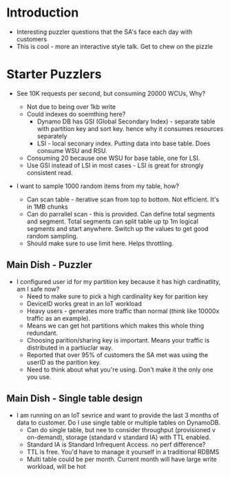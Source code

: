 # Introduction

- Interesting puzzler questions that the SA's face each day with customers
- This is cool - more an interactive style talk. Get to chew on the pizzle

# Starter Puzzlers

- See 10K requests per second, but consuming 20000 WCUs, Why?

  - Not due to being over 1kb write
  - Could indexes do soemthing here?
    - Dynamo DB has GSI (Global Secondary Index) - separate table with partition key and sort key. hence why it consumes resources separately
    - LSI - local seconary index. Putting data into base table. Does consume WSU and RSU.
  - Consuming 20 because one WSU for base table, one for LSI.
  - Use GSI instead of LSI in most cases - LSI is great for strongly consistent read.

- I want to sample 1000 random items from my table, how?
  - Can scan table - iterative scan from top to bottom. Not efficient. It's in 1MB chunks
  - Can do parrallel scan - this is provided. Can define total segments and segment. Total segments can split table up tp 1m logical segments and start anywhere. Switch up the values to get good random sampling.
  - Should make sure to use limit here. Helps throttling.

## Main Dish - Puzzler

- I configured user id for my partition key because it has high cardinatlity, am I safe now?
  - Need to make sure to pick a high cardinality key for parition key
  - DeviceID works great in an IoT workload
  - Heavy users - generates more traffic than normal (think like 10000x traffic as an example).
  - Means we can get hot partitions which makes this whole thing redundant.
  - Choosing parition/sharing key is important. Means your traffic is distributed in a partiuclar way.
  - Reported that over 95% of customers the SA met was using the userID as the parition key.
  - Need to think about what you're using. Don't make it the only one you use.

## Main Dish - Single table design

- I am running on an IoT sevrice and want to provide the last 3 months of data to customer. Do I use single table or multiple tables on DynamoDB.
  - Can do single table, but nee to consider throughput (provisioned v on-demand), storage (standard v standard IA) with TTL enabled.
  - Standard IA is Standard Infrequent Access. no perf difference?
  - TTL is free. You'd have to manage it yourself in a traditional RDBMS
  - Multi table could be per month. Current month will have large write workload, will be hot
